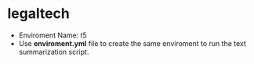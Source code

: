# legaltech

- Enviroment Name: t5
- Use **enviroment.yml** file to create the same enviroment to run the text summarization script. 
